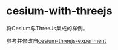 # cesium-with-threejs

将Cesium与ThreeJs集成的样例。

参考并修改自[cesium-threejs-experiment](https://github.com/CesiumGS/cesium-threejs-experiment)
